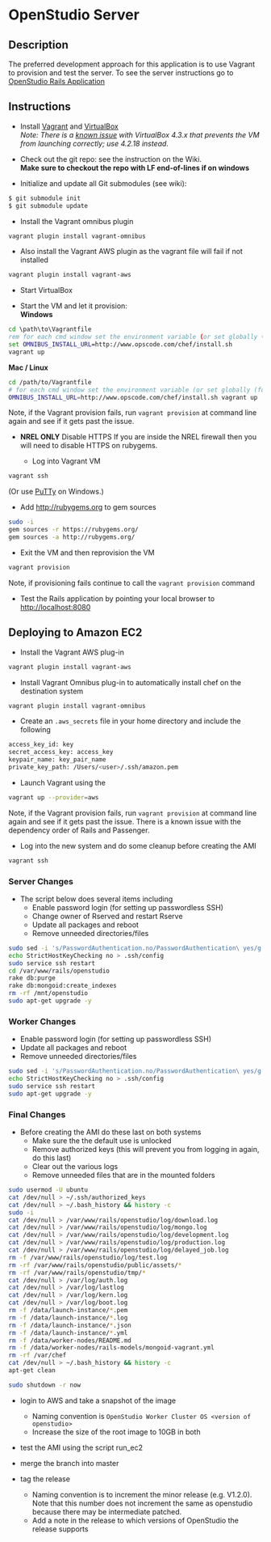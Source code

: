 # OpenStudio Server

## Description
The preferred development approach for this application is to use Vagrant to provision and test the server.  To see the server instructions go to [OpenStudio Rails Application](./openstudio-server/README.md)

## Instructions

- Install [Vagrant] and [VirtualBox]  
  *Note: There is a [known issue](https://github.com/mitchellh/vagrant/issues/2392) with VirtualBox 4.3.x that prevents the VM from launching correctly; use 4.2.18 instead.*
  
[Vagrant]: http://www.vagrantup.com/ "Vagrant"
[VirtualBox]: https://www.virtualbox.org/ "VirtualBox"

- Check out the git repo: see the instruction on the Wiki.  
  **Make sure to checkout the repo with LF end-of-lines if on windows**

- Initialize and update all Git submodules (see wiki):
```sh
$ git submodule init
$ git submodule update
```

- Install the Vagrant omnibus plugin

```sh
vagrant plugin install vagrant-omnibus
```

- Also install the Vagrant AWS plugin as the vagrant file will fail if not installed 

```sh
vagrant plugin install vagrant-aws
```

- Start VirtualBox

- Start the VM and let it provision:  
  **Windows**  
```bat
cd \path\to\Vagrantfile
rem for each cmd window set the environment variable (or set globally (for NREL only)
set OMNIBUS_INSTALL_URL=http://www.opscode.com/chef/install.sh
vagrant up
```
  **Mac / Linux**  
```sh
cd /path/to/Vagrantfile
# for each cmd window set the environment variable (or set globally (for NREL only)
OMNIBUS_INSTALL_URL=http://www.opscode.com/chef/install.sh vagrant up
```
  Note, if the Vagrant provision fails, run `vagrant provision` at command line again and see if it gets past the issue.

- **NREL ONLY** Disable HTTPS
If you are inside the NREL firewall then you will need to disable HTTPS on rubygems. 

  - Log into Vagrant VM  
  
```sh
vagrant ssh
```
  
  (Or use [PuTTy](http://stackoverflow.com/questions/9885108/ssh-to-vagrant-box-in-windows) on Windows.)

  - Add http://rubygems.org to gem sources
  
```sh
sudo -i
gem sources -r https://rubygems.org/
gem sources -a http://rubygems.org/
```

  - Exit the VM and then reprovision the VM
  
```sh
vagrant provision
```

  Note, if provisioning fails continue to call the `vagrant provision` command

- Test the Rails application by pointing your local browser to [http://localhost:8080](http://localhost:8080)

## Deploying to Amazon EC2

- Install the Vagrant AWS plug-in

```sh
vagrant plugin install vagrant-aws
```

- Install Vagrant Omnibus plug-in to automatically install chef on the destination system

```sh
vagrant plugin install vagrant-omnibus
```

- Create an `.aws_secrets` file in your home directory and include the following

```sh
access_key_id: key
secret_access_key: access_key
keypair_name: key_pair_name
private_key_path: /Users/<user>/.ssh/amazon.pem
```

- Launch Vagrant using the

```sh
vagrant up --provider=aws
```

Note, if the Vagrant provision fails, run `vagrant provision` at command line again and see if it gets past the issue. There is a known issue with the dependency order of Rails and Passenger.

- Log into the new system and do some cleanup before creating the AMI

```sh
vagrant ssh
```

### Server Changes
- The script below does several items including
  + Enable password login (for setting up passwordless SSH)
  + Change owner of Rserved and restart Rserve 
  + Update all packages and reboot
  + Remove unneeded directories/files


```sh
sudo sed -i 's/PasswordAuthentication.no/PasswordAuthentication\ yes/g' /etc/ssh/sshd_config
echo StrictHostKeyChecking no > .ssh/config
sudo service ssh restart
cd /var/www/rails/openstudio
rake db:purge
rake db:mongoid:create_indexes
rm -rf /mnt/openstudio
sudo apt-get upgrade -y
```

### Worker Changes
  + Enable password login (for setting up passwordless SSH)
  + Update all packages and reboot
  + Remove unneeded directories/files


```sh
sudo sed -i 's/PasswordAuthentication.no/PasswordAuthentication\ yes/g' /etc/ssh/sshd_config
echo StrictHostKeyChecking no > .ssh/config
sudo service ssh restart
sudo apt-get upgrade -y
```

### Final Changes
- Before creating the AMI do these last on both systems
  + Make sure the the default use is unlocked
  + Remove authorized keys (this will prevent you from logging in again, do this last)
  + Clear out the various logs
  + Remove unneeded files that are in the mounted folders

```sh
sudo usermod -U ubuntu
cat /dev/null > ~/.ssh/authorized_keys
cat /dev/null > ~/.bash_history && history -c
sudo -i
cat /dev/null > /var/www/rails/openstudio/log/download.log
cat /dev/null > /var/www/rails/openstudio/log/mongo.log
cat /dev/null > /var/www/rails/openstudio/log/development.log
cat /dev/null > /var/www/rails/openstudio/log/production.log
cat /dev/null > /var/www/rails/openstudio/log/delayed_job.log
rm -f /var/www/rails/openstudio/log/test.log
rm -rf /var/www/rails/openstudio/public/assets/*
rm -rf /var/www/rails/openstudio/tmp/*
cat /dev/null > /var/log/auth.log
cat /dev/null > /var/log/lastlog
cat /dev/null > /var/log/kern.log
cat /dev/null > /var/log/boot.log
rm -f /data/launch-instance/*.pem
rm -f /data/launch-instance/*.log
rm -f /data/launch-instance/*.json
rm -f /data/launch-instance/*.yml
rm -f /data/worker-nodes/README.md
rm -f /data/worker-nodes/rails-models/mongoid-vagrant.yml
rm -rf /var/chef
cat /dev/null > ~/.bash_history && history -c
apt-get clean

sudo shutdown -r now
```

- login to AWS and take a snapshot of the image
  + Naming convention is `OpenStudio Worker Cluster OS <version of openstudio>`
  + Increase the size of the root image to 10GB in both

- test the AMI using the script run_ec2
- merge the branch into master
- tag the release 
  + Naming convention is to increment the minor release (e.g. V1.2.0).  Note that this number does not increment the same as openstudio because there may be intermediate patched. 
  + Add a note in the release to which versions of OpenStudio the release supports


